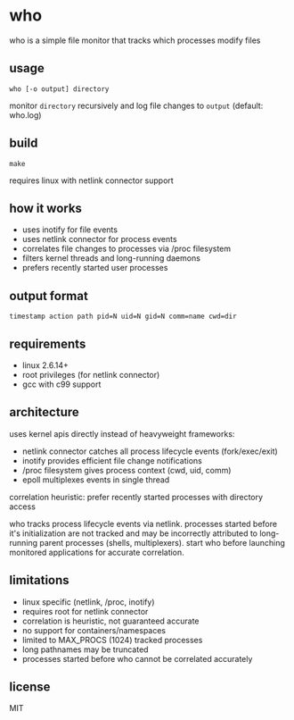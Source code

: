 # who

who is a simple file monitor that tracks which processes modify files

## usage

	who [-o output] directory

monitor `directory` recursively and log file changes to `output` (default: who.log)

## build

	make

requires linux with netlink connector support

## how it works

- uses inotify for file events
- uses netlink connector for process events  
- correlates file changes to processes via /proc filesystem
- filters kernel threads and long-running daemons
- prefers recently started user processes

## output format

	timestamp action path pid=N uid=N gid=N comm=name cwd=dir

## requirements

- linux 2.6.14+
- root privileges (for netlink connector)
- gcc with c99 support

## architecture

uses kernel apis directly instead of heavyweight frameworks:

- netlink connector catches all process lifecycle events (fork/exec/exit)
- inotify provides efficient file change notifications
- /proc filesystem gives process context (cwd, uid, comm)
- epoll multiplexes events in single thread

correlation heuristic: prefer recently started processes with directory access

who tracks process lifecycle events via netlink. processes started before
it's initialization are not tracked and may be incorrectly attributed to
long-running parent processes (shells, multiplexers). start who before
launching monitored applications for accurate correlation.

## limitations

- linux specific (netlink, /proc, inotify)
- requires root for netlink connector
- correlation is heuristic, not guaranteed accurate
- no support for containers/namespaces
- limited to MAX_PROCS (1024) tracked processes
- long pathnames may be truncated
- processes started before who cannot be correlated accurately

## license

MIT

